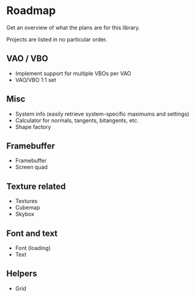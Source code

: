 # Roadmap

Get an overview of what the plans are for this library.

Projects are listed in no particular order.

## VAO / VBO
- Implement support for multiple VBOs per VAO
- VAO/VBO 1:1 set

## Misc
- System info (easily retrieve system-specific maximums and settings)
- Calculator for normals, tangents, bitangents, etc.
- Shape factory

## Framebuffer
- Framebuffer
- Screen quad

## Texture related
- Textures
- Cubemap
- Skybox

## Font and text
- Font (loading)
- Text

## Helpers
- Grid